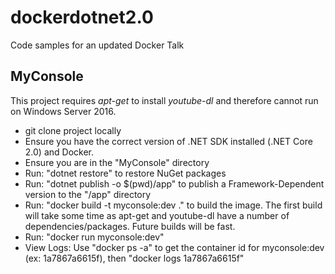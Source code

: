 # dockerdotnet2.0

Code samples for an updated Docker Talk

## MyConsole

This project requires *apt-get* to install *youtube-dl* and therefore cannot run on Windows Server 2016.

* git clone project locally
* Ensure you have the correct version of .NET SDK installed (.NET Core 2.0) and Docker.
* Ensure you are in the "MyConsole" directory
* Run: "dotnet restore" to restore NuGet packages
* Run: "dotnet publish -o $(pwd)/app" to publish a Framework-Dependent version to the "/app" directory
* Run: "docker build -t myconsole:dev ." to build the image. The first build will take some time as apt-get and youtube-dl have a number of dependencies/packages. Future builds will be fast.
* Run: "docker run myconsole:dev"
* View Logs: Use "docker ps -a" to get the container id for myconsole:dev (ex: 1a7867a6615f), then "docker logs 1a7867a6615f"
